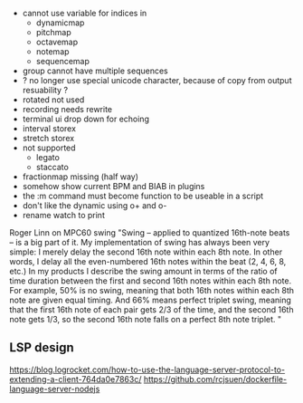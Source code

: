 - cannot use variable for indices in 
    - dynamicmap
    - pitchmap
    - octavemap
    - notemap
    - sequencemap
- group cannot have multiple sequences
- ? no longer use special unicode character, because of copy from output resuability ? 
- rotated not used
- recording needs rewrite
- terminal ui drop down for echoing
- interval storex
- stretch storex
- not supported
    - legato
    - staccato
- fractionmap missing (half way)
- somehow show current BPM and BIAB in plugins
- the :m command must become function to be useable in a script
- don't like the dynamic using o+ and o-
- rename watch to print

Roger Linn on MPC60 swing
"Swing – applied to quantized 16th-note beats – is a big part of it. My implementation of swing has always been very simple: I merely delay the second 16th note within each 8th note. In other words, I delay all the even-numbered 16th notes within the beat (2, 4, 6, 8, etc.) In my products I describe the swing amount in terms of the ratio of time duration between the first and second 16th notes within each 8th note. For example, 50% is no swing, meaning that both 16th notes within each 8th note are given equal timing. And 66% means perfect triplet swing, meaning that the first 16th note of each pair gets 2/3 of the time, and the second 16th note gets 1/3, so the second 16th note falls on a perfect 8th note triplet. "


LSP design
----------
https://blog.logrocket.com/how-to-use-the-language-server-protocol-to-extending-a-client-764da0e7863c/
https://github.com/rcjsuen/dockerfile-language-server-nodejs